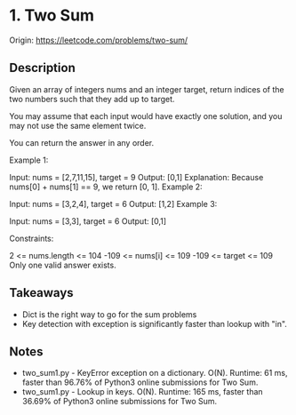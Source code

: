 # 1. Two Sum
Origin: https://leetcode.com/problems/two-sum/

## Description
Given an array of integers nums and an integer target, return indices of the two numbers such that they add up to target.

You may assume that each input would have exactly one solution, and you may not use the same element twice.

You can return the answer in any order.

Example 1:

Input: nums = [2,7,11,15], target = 9
Output: [0,1]
Explanation: Because nums[0] + nums[1] == 9, we return [0, 1].
Example 2:

Input: nums = [3,2,4], target = 6
Output: [1,2]
Example 3:

Input: nums = [3,3], target = 6
Output: [0,1]
 

Constraints:

2 <= nums.length <= 104
-109 <= nums[i] <= 109
-109 <= target <= 109
Only one valid answer exists.

## Takeaways
* Dict is the right way to go for the sum problems
* Key detection with exception is significantly faster than lookup with "in".

## Notes
* two_sum1.py - KeyError  exception on a dictionary. O(N). Runtime: 61 ms, faster than 96.76% of Python3 online submissions for Two Sum.
* two_sum1.py - Lookup in keys. O(N). Runtime: 165 ms, faster than 36.69% of Python3 online submissions for Two Sum.
